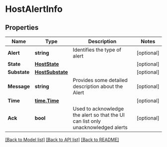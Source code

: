 # HostAlertInfo

## Properties

Name | Type | Description | Notes
------------ | ------------- | ------------- | -------------
**Alert** | **string** | Identifies the type of alert | [optional] 
**State** | [**HostState**](HostState.md) |  | [optional] 
**Substate** | [**HostSubstate**](HostSubstate.md) |  | [optional] 
**Message** | **string** | Provides some detailed description about the Alert | [optional] 
**Time** | [**time.Time**](time.Time.md) |  | [optional] 
**Ack** | **bool** | Used to acknowledge the alert so that the UI can list only unacknowledged alerts | [optional] 

[[Back to Model list]](../README.md#documentation-for-models) [[Back to API list]](../README.md#documentation-for-api-endpoints) [[Back to README]](../README.md)


